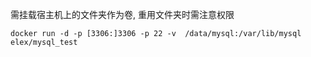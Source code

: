 需挂载宿主机上的文件夹作为卷, 重用文件夹时需注意权限

`docker run -d -p [3306:]3306 -p 22 -v  /data/mysql:/var/lib/mysql elex/mysql_test`
